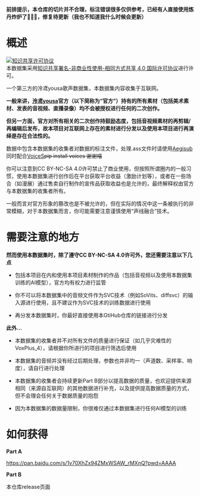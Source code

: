 **前排提示，本仓库的切片并不合理，标注错误很多仅供参考，已经有人直接使用炼丹炸炉了🤣🤣🤣，修复待更新（我也不知道我什么时候会更新）**


# 概述
<a rel="license" href="http://creativecommons.org/licenses/by-nc-sa/4.0/"><img alt="知识共享许可协议" style="border-width:0" src="https://i.creativecommons.org/l/by-nc-sa/4.0/88x31.png" /></a><br />本数据集采用<a rel="license" href="http://creativecommons.org/licenses/by-nc-sa/4.0/">知识共享署名-非商业性使用-相同方式共享 4.0 国际许可协议</a>进行许可。

一个第三方的泠鸢yousa歌声数据集，本数据集内容收集于互联网。

**一般来讲，[泠鸢yousa][3]官方（以下简称为“官方”）持有的所有素材（包括美术素材、发表的音视频、直播录像）均不会被授权进行任何的二次创作。**

**但另一方面，官方对所有相关的二次创作持鼓励态度，包括音视频素材的再剪辑/再编辑后发布，故本项目对互联网上存在的素材进行分发以及使用本项目进行再演绎是存在合法性的。**

数据中包含本数据集的收集者对数据的标注文件，处理.ass文件时请使用[Aegisub][1]同时配合[VoiceS][2]~~pip install voices 谢谢喵~~

你可以注意到CC BY-NC-SA 4.0许可禁止了商业使用，但按照所谓圈内的一般习惯，使用本数据集进行创作后在平台获取平台收益（激励计划等），或者在一些场合（如漫展）通过售卖自行制作的宣传品获取收益也是允许的，最终解释权由官方与本数据集的收集者所有。

一般而言对官方形象的篡改也是不被允许的，但在实际的情况中这一条被执行的非常模糊，对于本数据集而言，你可能需要注意谨慎使用“声线融合”技术。


# 需要注意的地方

**然而使用本数据集时，除了遵守CC BY-NC-SA 4.0许可外，您还需要注意以下几点**

 - 包括本项目在内和使用本项目素材制作的作品（包括音视频以及使用本数据集训练的AI模型），官方均有权力进行监管
 
 - 你不可以将本数据集中的音频文件作为SVC技术（例如SoVits、diffsvc）的输入源进行使用，且不建议作为SVC技术的训练数据进行使用
 
 - 再分发本数据集时，你最好直接使用本GtiHub仓库的链接进行分发
 
**此外…**

 - 本数据集的收集者并不对所有文件的质量进行保证（如几乎灾难性的VoxPlus_4），请根据你所进行的项目进行筛选后使用
 
 - 本数据集的音频并没有经过后期处理，参数也并非均一（声道数、采样率、响度），请自行进行处理
 
 - 本数据集的收集者会持续更新Part B部分以提高数据的质量，也欢迎提供来源相同（来源自互联网）的其他数据进行补充，以及提供提高数据质量的方式，但不会理会任何关于数据质量的抱怨
 
 - 因为本数据集的数据量限制，你很难仅通过本数据集进行任何AI模型的训练
 

 # 如何获得
 
 **Part A**
 
 https://pan.baidu.com/s/1v70XhZx94ZMxWSAW_rMXnQ?pwd=AAAA
 
 **Part B**
 
 本仓库release页面
 
 [1]: https://github.com/Aegisub/Aegisub
 [2]: https://github.com/Well2333/VoiceS
 [3]: https://space.bilibili.com/282994
